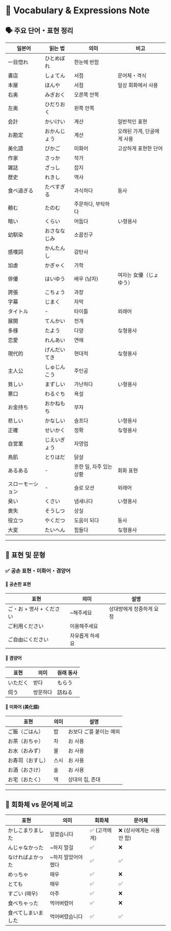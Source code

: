 # 📘 Vocabulary & Expressions Note

## 🗣 주요 단어・표현 정리

| 일본어 | 읽는 법 | 의미 | 비고 |
|--------|---------|------|------|
| 一目惚れ | ひとめぼれ | 한눈에 반함 |  |
| 書店 | しょてん | 서점 | 문어체・격식 |
| 本屋 | ほんや | 서점 | 일상 회화에서 사용 |
| 右奥 | みぎおく | 오른쪽 안쪽 |  |
| 左奥 | ひだりおく | 왼쪽 안쪽 |  |
| 会計 | かいけい | 계산 | 일반적인 표현 |
| お勘定 | おかんじょう | 계산 | 오래된 가게, 단골에게 사용 |
| 美化語 | びかご | 미화어 | 고상하게 표현한 단어 |
| 作家 | さっか | 작가 |  |
| 雑誌 | ざっし | 잡지 |  |
| 歴史 | れきし | 역사 |  |
| 食べ過ぎる | たべすぎる | 과식하다 | 동사 |
| 頼む | たのむ | 주문하다, 부탁하다 |  |
| 暗い | くらい | 어둡다 | い형용사 |
| 幼馴染 | おさななじみ | 소꿉친구 |  |
| 感嘆詞 | かんたんし | 감탄사 |  |
| 加虐 | かぎゃく | 가학 |  |
| 俳優 | はいゆう | 배우 (남자) | 여자는 女優（じょゆう） |
| 誇張 | こちょう | 과장 |  |
| 字幕 | じまく | 자막 |  |
| タイトル | - | 타이틀 | 외래어 |
| 展開 | てんかい | 전개 |  |
| 多様 | たよう | 다양 | な형용사 |
| 恋愛 | れんあい | 연애 |  |
| 現代的 | げんだいてき | 현대적 | な형용사 |
| 主人公 | しゅじんこう | 주인공 |  |
| 貧しい | まずしい | 가난하다 | い형용사 |
| 悪口 | わるぐち | 욕설 |  |
| お金持ち | おかねもち | 부자 |  |
| 悲しい | かなしい | 슬프다 | い형용사 |
| 正確 | せいかく | 정확 | な형용사 |
| 自営業 | じえいぎょう | 자영업 |  |
| 鳥肌 | とりはだ | 닭살 |  |
| あるある | - | 흔한 일, 자주 있는 상황 | 회화 표현 |
| スローモーション | - | 슬로 모션 | 외래어 |
| 臭い | くさい | 냄새나다 | い형용사 |
| 喪失 | そうしつ | 상실 |  |
| 役立つ | やくだつ | 도움이 되다 | 동사 |
| 大変 | たいへん | 힘들다 | な형용사 |

---

## 📝 표현 및 문형

### ✅ 공손 표현・미화어・겸양어  

#### 📌 **공손한 표현**

| 표현 | 의미 | 설명 |
|------|------|------|
| ご・お + 명사 + ください | ~해주세요 | 상대방에게 정중하게 요청 |
| ご利用ください | 이용해주세요 |  |
| ご自由にください | 자유롭게 하세요 |  |

#### 📌 **겸양어**

| 표현 | 의미 | 원래 동사 |
|------|------|------------|
| いただく | 받다 | もらう |
| 伺う | 방문하다 | 訪ねる |

#### 📌 **미화어 (美化語)**

| 표현 | 의미 | 설명 |
|------|------|------|
| ご飯（ごはん） | 밥 | お보다 ご를 붙이는 예외 |
| お茶（おちゃ） | 차 | お 사용 |
| お水（おみず） | 물 | お 사용 |
| お寿司（おすし） | 스시 | お 사용 |
| お酒（おさけ） | 술 | お 사용 |
| お宅（おたく） | 댁 | 상대의 집, 존대 |

---

## 💬 회화체 vs 문어체 비교

| 표현 | 의미 | 회화체 | 문어체 |
|------|------|--------|--------|
| かしこまりました | 알겠습니다 | ✅ (고객에게) | ❌ (상사에게는 사용 안 함) |
| んじゃなかった | ~하지 말걸 | ✅ | ❌ |
| なければよかった | ~하지 말았어야 했다 | ✅ | ✅ |
| めっちゃ | 매우 | ✅ | ❌ |
| とても | 매우 | ✅ | ✅ |
| すごい (매우) | 아주 | ✅ | ❌ |
| 食べちゃった | 먹어버렸어 | ✅ | ❌ |
| 食べてしまいました | 먹어버렸습니다 | ✅ | ✅ |
